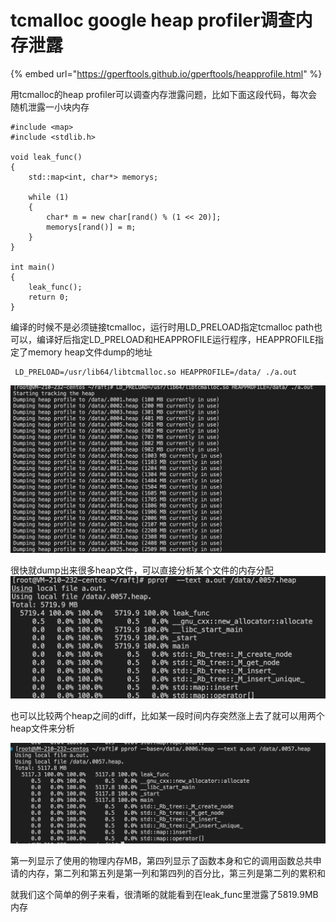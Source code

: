 # tcmalloc google heap profiler调查内存泄露

{% embed url="https://gperftools.github.io/gperftools/heapprofile.html" %}

用tcmalloc的heap profiler可以调查内存泄露问题，比如下面这段代码，每次会随机泄露一小块内存

<pre class="language-cpp"><code class="lang-cpp">#include &#x3C;map>
#include &#x3C;stdlib.h>

void leak_func()
{
    std::map&#x3C;int, char*> memorys;
<strong>    
</strong>    while (1)
    {
        char* m = new char[rand() % (1 &#x3C;&#x3C; 20)];
        memorys[rand()] = m;
    }
}

int main()
{
    leak_func();
    return 0;
}
</code></pre>

编译的时候不是必须链接tcmalloc，运行时用LD\_PRELOAD指定tcmalloc path也可以，编译好后指定LD\_PRELOAD和HEAPPROFILE运行程序，HEAPPROFILE指定了memory heap文件dump的地址

```
 LD_PRELOAD=/usr/lib64/libtcmalloc.so HEAPPROFILE=/data/ ./a.out
```

![](<../.gitbook/assets/image (1) (1) (1) (1) (1) (1) (1) (1).png>)

很快就dump出来很多heap文件，可以直接分析某个文件的内存分配\
![](<../.gitbook/assets/image (2) (1) (1) (1) (1) (1).png>)

也可以比较两个heap之间的diff，比如某一段时间内存突然涨上去了就可以用两个heap文件来分析

![](<../.gitbook/assets/image (3) (1) (1).png>)

第一列显示了使用的物理内存MB，第四列显示了函数本身和它的调用函数总共申请的内存，第二列和第五列是第一列和第四列的百分比，第三列是第二列的累积和

就我们这个简单的例子来看，很清晰的就能看到在leak\_func里泄露了5819.9MB内存
